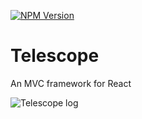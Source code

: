 [![NPM Version][npm-image]][npm-url]
# Telescope
An MVC framework for React

![Telescope log](https://storage.googleapis.com/idiosync-web-images/telescope/telescope.png "Telescope")



[npm-image]: https://img.shields.io/npm/v/@idiosync/telescope
[npm-url]: https://www.npmjs.com/package/@idiosync/telescope

